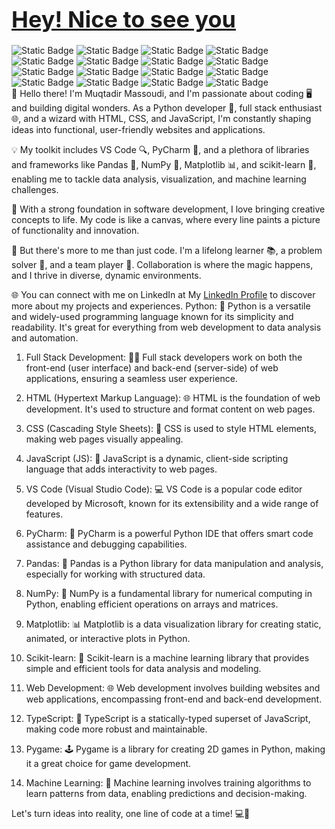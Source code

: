 <h1><span style="color: blue; font-size: 36px;"><a href='https://github.com/MadihaMassoudi'>Hey! Nice to see you</a></span></h1>
<div><img alt="Static Badge" src="https://icons8.com/icon/PXTY4q2Sq2lG/javascript https://img.shields.io/badge/JavaScript-blue"> <img alt="Static Badge" src="https://img.shields.io/badge/CSS-pink"> <img alt="Static Badge" src="https://img.shields.io/badge/HTML-orange"> <img alt="Static Badge" src="https://img.shields.io/badge/TypeJS-violet"> <img alt="Static Badge" src="https://img.shields.io/badge/Python-purple"> <img alt="Static Badge" src="https://img.shields.io/badge/Numpy-grey"> <img alt="Static Badge" src="https://img.shields.io/badge/Matplotlib-violet"> <img alt="Static Badge" src="https://img.shields.io/badge/PyGame-darkblue"> <img alt="Static Badge" src="https://img.shields.io/badge/CapCut-cyan"> <img alt="Static Badge" src="https://img.shields.io/badge/VS%20Code-black"> <img alt="Static Badge" src="https://img.shields.io/badge/PyCharm-darkpurple"> <img alt="Static Badge" src="https://img.shields.io/badge/Freelancer-lightblue"> <img alt="Static Badge" src="https://img.shields.io/badge/Scikit%20learn-red"> <img alt="Static Badge" src="https://img.shields.io/badge/Linear%20Regression-darkgreen"> <img alt="Static Badge" src="https://img.shields.io/badge/Logistic%20Regression-lightgreen"> <img alt="Static Badge" src="https://img.shields.io/badge/Machine%20Learning-darkred"></div>
👋 Hello there! I'm Muqtadir Massoudi, and I'm passionate about coding 🖥️ and building digital wonders. As a Python developer 🐍, full stack enthusiast 🌐, and a wizard with HTML, CSS, and JavaScript, I'm constantly shaping ideas into functional, user-friendly websites and applications.

💡 My toolkit includes VS Code 🔍, PyCharm 🐍, and a plethora of libraries and frameworks like Pandas 🐼, NumPy 🔢, Matplotlib 📊, and scikit-learn 🧠, enabling me to tackle data analysis, visualization, and machine learning challenges.

🚀 With a strong foundation in software development, I love bringing creative concepts to life. My code is like a canvas, where every line paints a picture of functionality and innovation.

🌟 But there's more to me than just code. I'm a lifelong learner 📚, a problem solver 🧩, and a team player 🤝. Collaboration is where the magic happens, and I thrive in diverse, dynamic environments.

🌐 You can connect with me on LinkedIn at My <a href='https://www.linkedin.com/in/muqtadir-massoudi-a29195226/'>LinkedIn Profile</a> to discover more about my projects and experiences.
Python: 🐍 Python is a versatile and widely-used programming language known for its simplicity and readability. It's great for everything from web development to data analysis and automation.

1) Full Stack Development: 👨‍💻 Full stack developers work on both the front-end (user interface) and back-end (server-side) of web applications, ensuring a seamless user experience.

2) HTML (Hypertext Markup Language): 🌐 HTML is the foundation of web development. It's used to structure and format content on web pages.

3) CSS (Cascading Style Sheets): 🎨 CSS is used to style HTML elements, making web pages visually appealing.

4) JavaScript (JS): 🚀 JavaScript is a dynamic, client-side scripting language that adds interactivity to web pages.

5) VS Code (Visual Studio Code): 💻 VS Code is a popular code editor developed by Microsoft, known for its extensibility and a wide range of features.

6) PyCharm: 🐍 PyCharm is a powerful Python IDE that offers smart code assistance and debugging capabilities.

7) Pandas: 🐼 Pandas is a Python library for data manipulation and analysis, especially for working with structured data.

8) NumPy: 🔢 NumPy is a fundamental library for numerical computing in Python, enabling efficient operations on arrays and matrices.

9) Matplotlib: 📊 Matplotlib is a data visualization library for creating static, animated, or interactive plots in Python.

10) Scikit-learn: 🤖 Scikit-learn is a machine learning library that provides simple and efficient tools for data analysis and modeling.

11) Web Development: 🌐 Web development involves building websites and web applications, encompassing front-end and back-end development.

12) TypeScript: 🧰 TypeScript is a statically-typed superset of JavaScript, making code more robust and maintainable.

13) Pygame: 🕹️ Pygame is a library for creating 2D games in Python, making it a great choice for game development.

14) Machine Learning: 🤖 Machine learning involves training algorithms to learn patterns from data, enabling predictions and decision-making.

Let's turn ideas into reality, one line of code at a time! 💻🚀
